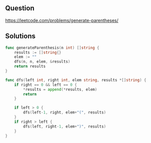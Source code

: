 ## Question

https://leetcode.com/problems/generate-parentheses/

## Solutions

```go
func generateParenthesis(n int) []string {
	results := []string{}
	elem := ""
	dfs(n, n, elem, &results)
	return results
}

func dfs(left int, right int, elem string, results *[]string) {
	if right == 0 && left == 0 {
		*results = append(*results, elem)
		return
	}

	if left > 0 {
		dfs(left-1, right, elem+"(", results)
	}
	if right > left {
		dfs(left, right-1, elem+")", results)
	}
}
```
